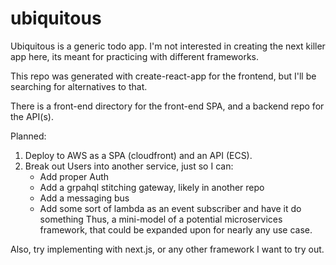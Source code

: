 # ubiquitous

Ubiquitous is a generic todo app. I'm not interested in creating the next killer app here, its meant for practicing with different frameworks.

This repo was generated with create-react-app for the frontend, but I'll be searching for alternatives to that.

There is a front-end directory for the front-end SPA, and a backend repo for the API(s).  

Planned:

1) Deploy to AWS as a SPA (cloudfront) and an API (ECS).
2) Break out Users into another service, just so I can:
    * Add proper Auth
    * Add a grpahql stitching gateway, likely in another repo
    * Add a messaging bus
    * Add some sort of lambda as an event subscriber and have it do something
  Thus, a mini-model of a potential microservices framework, that could be expanded upon for nearly any use case.

Also, try implementing with next.js, or any other framework I want to try out.


